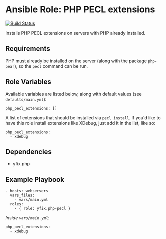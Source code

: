 # Ansible Role: PHP PECL extensions

[![Build Status](https://travis-ci.org/yfix/ansible-role-php-pecl.svg?branch=master)](https://travis-ci.org/yfix/ansible-role-php-pecl)

Installs PHP PECL extensions on servers with PHP already installed.

## Requirements

PHP must already be installed on the server (along with the package `php-pear`), so the `pecl` command can be run.

## Role Variables

Available variables are listed below, along with default values (see `defaults/main.yml`):

    php_pecl_extensions: []

A list of extensions that should be installed via `pecl install`. If you'd like to have this role install extensions like XDebug, just add it in the list, like so:

    php_pecl_extensions:
      - xdebug

## Dependencies

  - yfix.php

## Example Playbook

    - hosts: webservers
      vars_files:
        - vars/main.yml
      roles:
        - { role: yfix.php-pecl }

*Inside `vars/main.yml`*:

    php_pecl_extensions:
      - xdebug
